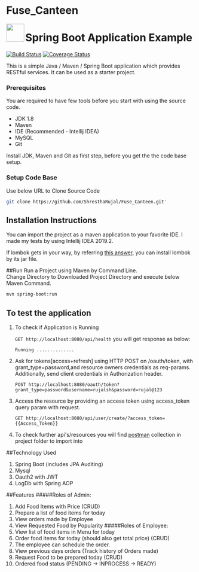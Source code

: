 # Fuse_Canteen
<img align="left" width="48" height="48" src="./spring-boot-logo.jpg">

# Spring Boot Application Example

[![Build Status](https://travis-ci.org/mertakdut/Spring-Boot-Sample-Project.svg?branch=master)](https://travis-ci.org/mertakdut/Spring-Boot-Sample-Project)
[![Coverage Status](https://coveralls.io/repos/github/mertakdut/Spring-Boot-Sample-Project/badge.svg?branch=master)](https://coveralls.io/github/mertakdut/Spring-Boot-Sample-Project?branch=master)

This is a simple Java / Maven / Spring Boot application which provides RESTful services. It can be used as a starter project.

### Prerequisites

You are required to have few tools before you start with using the source code.
- JDK 1.8
- Maven
- IDE (Recommended - Intellij IDEA)
- MySQL
- Git

Install JDK, Maven and Git as first step, before you get the the code base setup.

### Setup Code Base

Use below URL to Clone Source Code

```sh
git clone https://github.com/ShresthaRujal/Fuse_Canteen.git'

```


## Installation Instructions
  You can import the project as a maven application to your favorite IDE. I made my tests by using Intellij IDEA 2019.2.
  
  If lombok gets in your way, by referring [this answer](https://stackoverflow.com/a/22332248/4130569), you can install lombok by its jar file.


##Run
Run a Project using Maven by Command Line.<br>
Change Directory to Downloaded Project Directory and execute below Maven Command.

```sh
mvn spring-boot:run
```


## To test the application
  1. To check if Application is Running
    
      `GET http://localhost:8080/api/health`
      you will get response as below:
      
      `Running .............. `
    
  2. Ask for tokens[access+refresh] using HTTP POST on /oauth/token, with grant_type=password,and resource owners credentials as req-params. Additionally, send client credentials in Authorization header.
     
     `POST http://localhost:8080/oauth/token?grant_type=password&username=rujalsh&password=rujal@123`
     
  3. Access the resource by providing an access token using access_token query param with request.
  
     `GET http://localhost:8080/api/user/create/?access_token={{Access_Token}} `  
  
  4. To check further api's/resources you will find [postman](https://www.postman.com/downloads/) collection in project folder to import into
  
  ##Technology Used
  1. Spring Boot (includes JPA Auditing)
  2. Mysql
  3. Oauth2 with JWT
  4. LogDb with Spring AOP
  
  ##Features
  #####Roles of Admin:
  1. Add Food Items with Price (CRUD)
  2. Prepare a list of food items for today
  3. View orders made by Employee
  4. View Requested Food by Popularity
  #####Roles of Employee:
  1. View list of food items in Menu for today
  2. Order food items for today (should also get total price) (CRUD)
  4. The employee can schedule the order.
  3. View previous days orders (Track history of Orders made)
  4. Request Food to be prepared today (CRUD)
  5. Ordered food status (PENDING -> INPROCESS -> READY)
